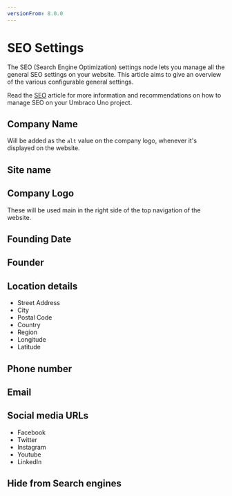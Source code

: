 ```yaml
---
versionFrom: 8.0.0
---
```


# SEO Settings

The SEO (Search Engine Optimization) settings node lets you manage all the general SEO settings on your website. This article aims to give an overview of the various configurable general settings.

Read the [SEO](../../../SEO) article for more information and recommendations on how to manage SEO on your Umbraco Uno project.

## Company Name

Will be added as the `alt` value on the company logo, whenever it's displayed on the website.

## Site name

## Company Logo

These will be used main in the right side of the top navigation of the website.

## Founding Date

## Founder

## Location details

* Street Address
* City
* Postal Code
* Country
* Region
* Longitude
* Latitude

## Phone number

## Email

## Social media URLs

* Facebook
* Twitter
* Instagram
* Youtube
* LinkedIn

## Hide from Search engines
